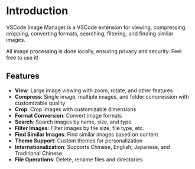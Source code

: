 # Introduction

VSCode Image Manager is a VSCode extension for viewing, compressing, cropping, converting formats, searching, filtering, and finding similar images.

All image processing is done locally, ensuring privacy and security. Feel free to use it!

## Features

- **View**: Large image viewing with zoom, rotate, and other features
- **Compress**: Single image, multiple images, and folder compression with customizable quality
- **Crop**: Crop images with customizable dimensions
- **Format Conversion**: Convert image formats
- **Search**: Search images by name, size, and type
- **Filter Images**: Filter images by file size, file type, etc.
- **Find Similar Images**: Find similar images based on content
- **Theme Support**: Custom themes for personalization
- **Internationalization**: Supports Chinese, English, Japanese, and Traditional Chinese
- **File Operations**: Delete, rename files and directories
